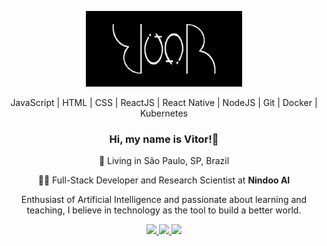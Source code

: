 <p align='center'> 
<img src='./logo_black.jpg' width=250 alt='Vitor Bigelli Logo' >
</p>
<p align='center'>
JavaScript | HTML | CSS | ReactJS | React Native | NodeJS | Git | Docker | Kubernetes
</p>

<h3 align='center'> 
Hi, my name is Vitor!🤙
</h3>

<p align='center'>
📍 Living in São Paulo, SP, Brazil 
</p>
<p align='center'>
👨‍💻 Full-Stack Developer and Research Scientist at <strong>Nindoo AI</strong> 
</p>

<p align='center'>
Enthusiast of Artificial Intelligence and passionate about learning and teaching, I believe in technology as the tool to build a better world.
</p>

<p align='center'>
	<a href='https://www.linkedin.com/in/vitor-bigelli-559380150/'>
		<img src='https://cdn4.iconfinder.com/data/icons/social-messaging-ui-color-shapes-2-free/128/social-linkedin-circle-512.png' width=30 >
	</a>
	<a href='https://github.com/vitorbigelli'>
		<img src='https://cdn0.iconfinder.com/data/icons/octicons/1024/mark-github-512.png' width=30 >
	</a>
	<a href='https://twitter.com/bigellivitor'>
		<img src='https://cdn4.iconfinder.com/data/icons/social-media-icons-the-circle-set/48/twitter_circle-512.png' width=30 >
	</a>
</p>
